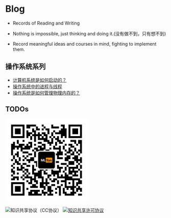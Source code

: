 # Blog
- Records of Reading and Writing

- Nothing is impossible, just thinking and doing it.(没有做不到，只有想不到)

- Record meaningful ideas and courses in mind, fighting to implement them.

## 操作系统系列
- [计算机系统是如何启动的？](https://mp.weixin.qq.com/s/aTgt3d2iddsJCXRKv0ACFg)
- [操作系统中的进程与线程](https://mp.weixin.qq.com/s/aTgt3d2iddsJCXRKv0ACFg)
- [操作系统是如何管理物理内存的？](https://mp.weixin.qq.com/s/88X9lPpZuQVZ8LRKMDzgHA)

## TODOs

![WeChat Map](https://raw.githubusercontent.com/adolphlwq/osshub/master/oss/wechat/wechat_sysml.jpg)

![知识共享协议（CC协议）](https://img.shields.io/badge/License-Creative%20Commons-brightgreen.svg)
<a rel="license" href="http://creativecommons.org/licenses/by-nc-sa/4.0/"><img alt="知识共享许可协议" style="border-width:0" src="https://i.creativecommons.org/l/by-nc-sa/4.0/88x31.png" /></a>